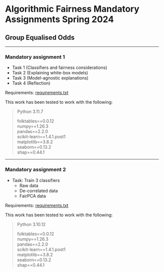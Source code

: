 # Algorithmic Fairness Mandatory Assignments Spring 2024
## Group Equalised Odds

***

### Mandatory assignment 1

- Task 1 (Classifiers and fairness considerations)
- Task 2 (Explaining white-box models)
- Task 3 (Model-agnostic explanations)
- Task 4 (Reflection)


Requirements: [requirements.txt](https://github.com/Xannadoo/Algorithmic_Fairness_Mandatories/blob/main/Mandatory_1/requirements.txt)

This work has been tested to work with the following:

> Python 3.11.7
>
> folktables==0.0.12 <br>
> numpy==1.26.3 <br>
> pandas==2.2.0 <br>
> scikit-learn==1.4.1.post1 <br>
> matplotlib==3.8.2 <br>
> seaborn==0.13.2 <br>
> shap==0.44.1

***

### Mandatory assignment 2

- Task: Train 3 classifiers
    + Raw data
    + De-correlated data
    + FairPCA data
 
Requirements: [requirements.txt](https://github.com/Xannadoo/Algorithmic_Fairness_Mandatories/blob/main/Mandatory_2/requirements.txt)

This work has been tested to work with the following:

> Python 3.10.12
>
> folktables==0.0.12 <br>
> numpy==1.26.3 <br>
> pandas==2.2.0 <br>
> scikit-learn==1.4.1.post1 <br>
> matplotlib==3.8.2 <br>
> seaborn==0.13.2 <br>
> shap==0.44.1
